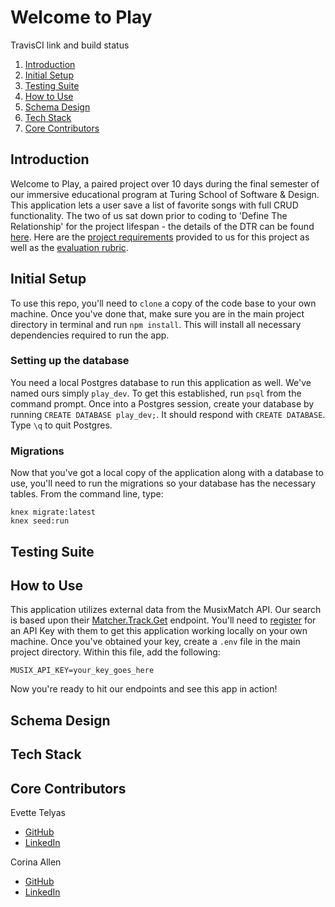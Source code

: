 # Welcome to Play

TravisCI link and build status

1. [Introduction](#intro)
1. [Initial Setup](#setup)
1. [Testing Suite](#testing)
1. [How to Use](#use)
1. [Schema Design](#schema)
1. [Tech Stack](#stack)
1. [Core Contributors](#contributors)

## Introduction <a name="intro"></a>

Welcome to Play, a paired project over 10 days during the final semester of our immersive educational program at Turing School of Software & Design. This application lets a user save a list of favorite songs with full CRUD functionality. The two of us sat down prior to coding to 'Define The Relationship' for the project lifespan - the details of the DTR can be found [here](https://gist.github.com/StarPerfect/19448e290af49813056fff8a029f3f5f). Here are the [project requirements](https://backend.turing.io/module4/projects/play/play) provided to us for this project as well as the [evaluation rubric](https://backend.turing.io/module4/projects/play/play_rubric).

## Initial Setup <a name="setup"></a>

To use this repo, you'll need to `clone` a copy of the code base to your own machine. Once you've done that, make sure you are in the main project directory in terminal and run `npm install`. This will install all necessary dependencies required to run the app.

### Setting up the database

You need a local Postgres database to run this application as well. We've named ours simply `play_dev`. To get this established, run `psql` from the command prompt. Once into a Postgres session, create your database by running `CREATE DATABASE play_dev;`. It should respond with `CREATE DATABASE`. Type `\q` to quit Postgres.

### Migrations

Now that you've got a local copy of the application along with a database to use, you'll need to run the migrations so your database has the necessary tables. From the command line, type:

```
knex migrate:latest
knex seed:run
```

## Testing Suite <a name="testing"></a>

## How to Use <a name="use"></a>

This application utilizes external data from the MusixMatch API. Our search is based upon their [Matcher.Track.Get](https://developer.musixmatch.com/documentation/api-reference/matcher-track-get) endpoint. You'll need to [register](https://developer.musixmatch.com/signup) for an API Key with them to get this application working locally on your own machine. Once you've obtained your key, create a `.env` file in the main project directory. Within this file, add the following:

```
MUSIX_API_KEY=your_key_goes_here
```

Now you're ready to hit our endpoints and see this app in action!

## Schema Design <a name="schema"></a>

## Tech Stack <a name="stack"></a>

## Core Contributors <a name="contributors"></a>

Evette Telyas
 - [GitHub](https://github.com/evettetelyas)
 - [LinkedIn](https://www.linkedin.com/in/evettetelyas/)

Corina Allen
 - [GitHub](https://github.com/StarPerfect)
 - [LinkedIn](https://www.linkedin.com/in/corina-allen/)
